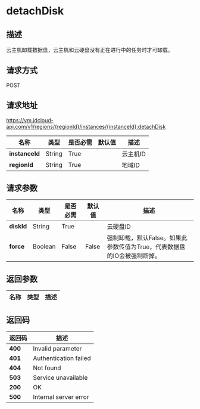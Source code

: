 # detachDisk


## 描述
云主机缷载数据盘，云主机和云硬盘没有正在进行中的任务时才可缷载。<br>


## 请求方式
POST

## 请求地址
https://vm.jdcloud-api.com/v1/regions/{regionId}/instances/{instanceId}:detachDisk

|名称|类型|是否必需|默认值|描述|
|---|---|---|---|---|
|**instanceId**|String|True||云主机ID|
|**regionId**|String|True||地域ID|

## 请求参数
|名称|类型|是否必需|默认值|描述|
|---|---|---|---|---|
|**diskId**|String|True||云硬盘ID|
|**force**|Boolean|False|False|强制缷载，默认False。如果此参数传值为True，代表数据盘的IO会被强制断掉。|


## 返回参数
|名称|类型|描述|
|---|---|---|



## 返回码
|返回码|描述|
|---|---|
|**400**|Invalid parameter|
|**401**|Authentication failed|
|**404**|Not found|
|**503**|Service unavailable|
|**200**|OK|
|**500**|Internal server error|
